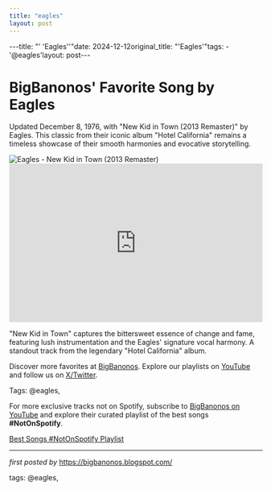 ```yaml
---
title: "eagles"
layout: post
---
```

---title: "' 'Eagles''"date: 2024-12-12original_title: "'Eagles'"tags:  - '@eagles'layout: post---<!-- Post Title --><h1 >BigBanonos' Favorite Song by Eagles</h1> <!-- Introductory Text --><p >Updated December 8, 1976, with "New Kid in Town (2013 Remaster)" by Eagles. This classic from their iconic album "Hotel California" remains a timeless showcase of their smooth harmonies and evocative storytelling.</p> <!-- Featured Image --><div > <img src="https://www.rollingstone.com/wp-content/uploads/2019/01/the-eagles-are-boring.jpg?w=1581&h=1054&crop=1" alt="Eagles - New Kid in Town (2013 Remaster)" /></div> <!-- YouTube Video Embed --><div > <iframe width="100%" height="315" src="https://www.youtube.com/embed/LLf3mDLWzJE" title="New Kid in Town (2013 Remaster)" frameborder="0" allow="accelerometer; autoplay; clipboard-write; encrypted-media; gyroscope; picture-in-picture; web-share" referrerpolicy="strict-origin-when-cross-origin" allowfullscreen></iframe></div> <!-- Song Information --><div > <p>"New Kid in Town" captures the bittersweet essence of change and fame, featuring lush instrumentation and the Eagles' signature vocal harmony. A standout track from the legendary "Hotel California" album.</p></div> <!-- Footer Links --><div > <p>Discover more favorites at <a href="https://bigbanonos.blogspot.com/" target="_blank">BigBanonos</a>. Explore our playlists on <a href="https://www.youtube.com/@BigBanonos" target="_blank">YouTube</a> and follow us on <a href="https://x.com/bigbanonos" target="_blank">X/Twitter</a>.</p></div> <!-- Tags --><p >Tags: @eagles,</p><!--Subscribe and Playlist Links--><div>    <p>For more exclusive tracks not on Spotify, subscribe to <a href="https://www.youtube.com/@BigBanonos" target="_blank">BigBanonos on YouTube</a> and explore their curated playlist of the best songs <strong>#NotOnSpotify</strong>.</p>    <p><a href="https://www.youtube.com/playlist?list=PLtuNtuTatqI0kFahUCbtbfenC_ET5O_tr" target="_blank">Best Songs #NotOnSpotify Playlist<br /></a></p></div><hr /><p><em>first posted by</em> <a href="https://bigbanonos.blogspot.com/" rel="noopener" target="_new">https://bigbanonos.blogspot.com/</a></p><p>tags: @eagles,</p>